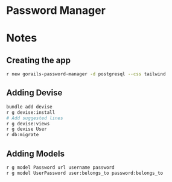 # Password Manager

# Notes

## Creating the app

```sh
r new gorails-password-manager -d postgresql --css tailwind
```

## Adding Devise

```sh
bundle add devise
r g devise:install
# Add suggested lines
r g devise:views
r g devise User
r db:migrate
```

## Adding Models

```sh
r g model Password url username password
r g model UserPassword user:belongs_to password:belongs_to
```
